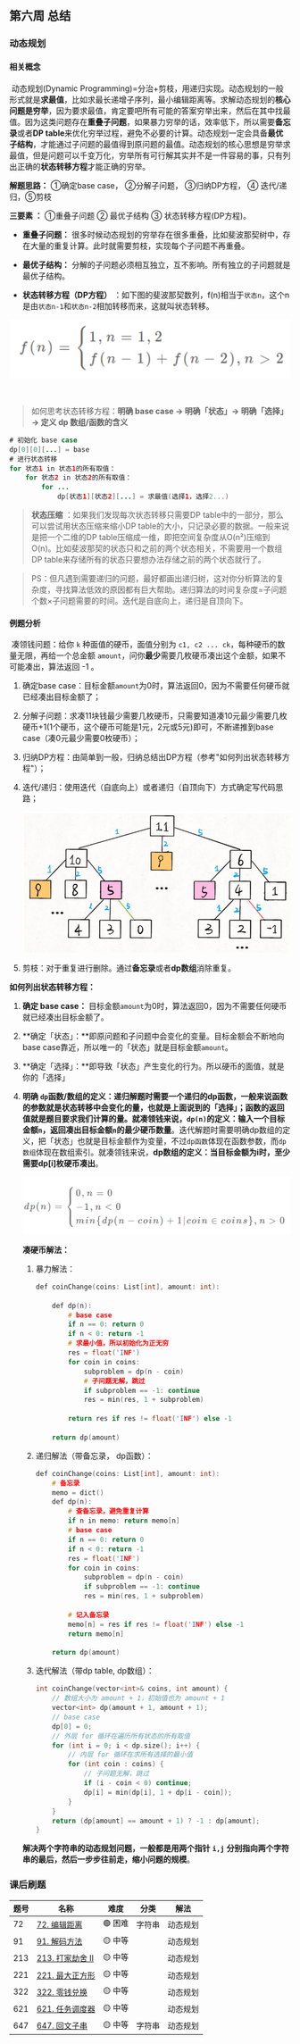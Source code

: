## 第六周 总结

### 动态规划

#### 相关概念

​	动态规划(Dynamic Programming)=分治+剪枝，用递归实现。动态规划的一般形式就是**求最值**，比如求最长递增子序列，最小编辑距离等。求解动态规划的**核心问题是穷举**，因为要求最值，肯定要吧所有可能的答案穷举出来，然后在其中找最值。因为这类问题存在**重叠子问题**，如果暴力穷举的话，效率低下，所以需要**备忘录**或者**DP table**来优化穷举过程，避免不必要的计算。动态规划一定会具备**最优子结构**，才能通过子问题的最值得到原问题的最值。动态规划的核心思想是穷举求最值，但是问题可以千变万化，穷举所有可行解其实并不是一件容易的事，只有列出正确的**状态转移方程**才能正确的穷举。

**解题思路：** ①确定base case， ②分解子问题， ③归纳DP方程， ④ 迭代/递归，⑤剪枝

**三要素 ：** ①重叠子问题 ② 最优子结构 ③ 状态转移方程(DP方程)。

- **重叠子问题：** 很多时候动态规划的穷举存在很多重叠，比如斐波那契树中，存在大量的重复计算。此时就需要剪枝，实现每个子问题不再重叠。

- **最优子结构：** 分解的子问题必须相互独立，互不影响。所有独立的子问题就是最优子结构。

- **状态转移方程（DP方程）** ：如下图的斐波那契数列，f(n)相当于`状态n`，这个n是由`状态n-1`和`状态n-2`相加转移而来，这就叫状态转移。

![fib](https://github.com/HolaAmigoV5/Images/raw/master/fib.png)

​	

>如何思考状态转移方程：**明确 base case ­­­­­­­­→ 明确「状态」→ 明确「选择」 → 定义 dp 数组/函数的含义**

```java
# 初始化 base case
dp[0][0][...] = base
# 进行状态转移
for 状态1 in 状态1的所有取值：
    for 状态2 in 状态2的所有取值：
        for ...
            dp[状态1][状态2][...] = 求最值(选择1，选择2...)
```

> **状态压缩** ：如果我们发现每次状态转移只需要DP table中的一部分，那么可以尝试用状态压缩来缩小DP table的大小，只记录必要的数据。一般来说是把一个二维的DP table压缩成一维，即把空间复杂度从O(n²)压缩到O(n)。比如斐波那契的状态只和之前的两个状态相关，不需要用一个数组DP table来存储所有的状态只要想办法存储之前的两个状态就行了。	

> PS：但凡遇到需要递归的问题，最好都画出递归树，这对你分析算法的复杂度，寻找算法低效的原因都有巨大帮助。递归算法的时间复杂度=子问题个数×子问题需要的时间。迭代是自底向上，递归是自顶向下。

#### 例题分析

​	凑领钱问题：给你 `k` 种面值的硬币，面值分别为 `c1, c2 ... ck`，每种硬币的数量无限，再给一个总金额 `amount`，问你**最少**需要几枚硬币凑出这个金额，如果不可能凑出，算法返回 -1 。

1. 确定base case：目标金额`amount`为0时，算法返回0，因为不需要任何硬币就已经凑出目标金额了；

2. 分解子问题：求凑11块钱最少需要几枚硬币，只需要知道凑10元最少需要几枚硬币+1(1个硬币，这个硬币可能是1元，2元或5元)即可，不断递推到base case（凑0元最少需要0枚硬币）；

3. 归纳DP方程：由简单到一般，归纳总结出DP方程（参考"如何列出状态转移方程"）；

4. 迭代/递归：使用迭代（自底向上）或者递归（自顶向下）方式确定写代码思路；

   <img src="https://github.com/HolaAmigoV5/Images/raw/master/coinchange1.png" style="zoom:70%;" />

5. 剪枝：对于重复进行删除。通过**备忘录**或者**dp数组**消除重复。

**如何列出状态转移方程：** 

1. **确定 base case：** 目标金额`amount`为0时，算法返回0，因为不需要任何硬币就已经凑出目标金额了。

2. **确定「状态」：**即原问题和子问题中会变化的变量。目标金额会不断地向base case靠近，所以唯一的「状态」就是目标金额`amount`。

3. **确定「选择」：**即导致「状态」产生变化的行为。所以硬币的面值，就是你的「选择」

4. **明确 `dp`函数/数组的定义：**递归解题时需要一个递归的dp函数，一般来说函数的参数就是状态转移中会变化的量，也就是上面说到的「选择」；函数的返回值就是题目要求我们计算的量。就凑领钱来说，**`dp(n)`的定义：输入一个目标金额`n`，返回凑出目标金额`n`的最少硬币数量**。迭代解题时需要明确dp数组的定义，把「状态」也就是目标金额作为变量，不过`dp函数`体现在函数参数，而`dp数组`体现在数组索引。就凑领钱来说，**dp数组的定义：当目标金额为i时，至少需要dp[i]枚硬币凑出**。

   <img src="https://github.com/HolaAmigoV5/Images/raw/master/coinchange.png" alt="coinchange" style="zoom:70%;" />

   **凑硬币解法：**

   1. 暴力解法：

      ```c++
      def coinChange(coins: List[int], amount: int):
      
          def dp(n):
              # base case
              if n == 0: return 0
              if n < 0: return -1
              # 求最小值，所以初始化为正无穷
              res = float('INF')
              for coin in coins:
                  subproblem = dp(n - coin)
                  # 子问题无解，跳过
                  if subproblem == -1: continue
                  res = min(res, 1 + subproblem)
      
              return res if res != float('INF') else -1
      
          return dp(amount)
      ```

      

   2. 递归解法（带备忘录， dp函数）：

      ```c++
      def coinChange(coins: List[int], amount: int):
          # 备忘录
          memo = dict()
          def dp(n):
              # 查备忘录，避免重复计算
              if n in memo: return memo[n]
              # base case
              if n == 0: return 0
              if n < 0: return -1
              res = float('INF')
              for coin in coins:
                  subproblem = dp(n - coin)
                  if subproblem == -1: continue
                  res = min(res, 1 + subproblem)
      
              # 记入备忘录
              memo[n] = res if res != float('INF') else -1
              return memo[n]
      
          return dp(amount)
      ```

      

   3. 迭代解法（带dp table, dp数组）：

      ```c++
      int coinChange(vector<int>& coins, int amount) {
          // 数组大小为 amount + 1，初始值也为 amount + 1
          vector<int> dp(amount + 1, amount + 1);
          // base case
          dp[0] = 0;
          // 外层 for 循环在遍历所有状态的所有取值
          for (int i = 0; i < dp.size(); i++) {
              // 内层 for 循环在求所有选择的最小值
              for (int coin : coins) {
                  // 子问题无解，跳过
                  if (i - coin < 0) continue;
                  dp[i] = min(dp[i], 1 + dp[i - coin]);
              }
          }
          return (dp[amount] == amount + 1) ? -1 : dp[amount];
      }
      ```

   **解决两个字符串的动态规划问题，一般都是用两个指针** **`i,j`** **分别指向两个字符串的最后，然后一步步往前走，缩小问题的规模**。

### 课后刷题

| 题号 | 名称                                                         | 难度   | 分类   | 解法     |
| ---- | ------------------------------------------------------------ | ------ | ------ | -------- |
| 72   | [72. 编辑距离](https://leetcode-cn.com/problems/edit-distance/) | 🟢 困难 | 字符串 | 动态规划 |
| 91   | [91. 解码方法](https://leetcode-cn.com/problems/decode-ways/) | 🟡 中等 |        | 动态规划 |
| 213  | [213. 打家劫舍 II](https://leetcode-cn.com/problems/house-robber-ii/) | 🟡 中等 |        | 动态规划 |
| 221  | [221. 最大正方形](https://leetcode-cn.com/problems/maximal-square/) | 🟡 中等 |        | 动态规划 |
| 322  | [322. 零钱兑换](https://leetcode-cn.com/problems/coin-change/) | 🟡 中等 |        | 动态规划 |
| 621  | [621. 任务调度器](https://leetcode-cn.com/problems/task-scheduler/) | 🟡 中等 |        | 动态规划 |
| 647  | [647. 回文子串](https://leetcode-cn.com/problems/palindromic-substrings/) | 🟡 中等 | 字符串 | 动态规划 |

